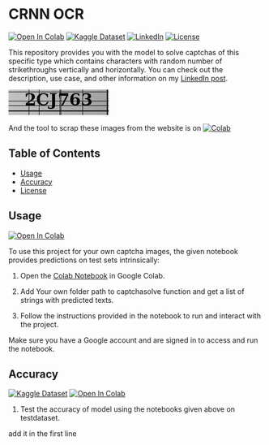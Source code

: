 # CRNN OCR 
[![Open In Colab](https://colab.research.google.com/assets/colab-badge.svg)](https://colab.research.google.com/drive/1Fa_WgMyz9ZrWhPtcJ1DGR5GiQuix_1wM?usp=sharing)
[![Kaggle Dataset](https://img.shields.io/badge/Kaggle-Dataset-blue.svg)](https://www.kaggle.com/datasets/sandeep1507/captchaimgdata)
[![LinkedIn](https://img.shields.io/badge/LinkedIn-Post-blue.svg)](https://www.linkedin.com/posts/sandppatel_i-have-created-a-crnn-model-to-solve-the-activity-7087672345380683777-3DOk?utm_source=share&utm_medium=member_desktop)
[![License](https://img.shields.io/badge/license-MIT-blue.svg)](https://opensource.org/licenses/MIT)


This repository provides you with the model to solve captchas of this specific type which contains characters with random number of strikethroughs vertically and horizontally. You can check out the description, use case, and other information on my [LinkedIn post](https://www.linkedin.com/posts/sandppatel_i-have-created-a-crnn-model-to-solve-the-activity-7087672345380683777-3DOk?utm_source=share&utm_medium=member_desktop). 

![Image Alt](Data/testset/2CJ763.jpeg)

And the tool to scrap these images from the website is on [![Colab](https://colab.research.google.com/assets/colab-badge.svg)](https://colab.research.google.com/drive/1cjwTIkQuU0ZUtSY8QKtg69gHR5PLnKLm?usp=sharing)

## Table of Contents

- [Usage](#usage)
- [Accuracy](#Accuracy)
- [License](#license)

## Usage
[![Open In Colab](https://colab.research.google.com/assets/colab-badge.svg)](https://colab.research.google.com/drive/1mafV7t0o0mPMyH1rObs60o3DNy8KDsUs?usp=sharing)

To use this project for your own captcha images, the given notebook provides predictions on test sets intrinsically:

1. Open the [Colab Notebook](https://colab.research.google.com/drive/1mafV7t0o0mPMyH1rObs60o3DNy8KDsUs?usp=sharing) in Google Colab.

2. Add Your own folder path to captchasolve function and get a list of strings with predicted texts.

3. Follow the instructions provided in the notebook to run and interact with the project.

Make sure you have a Google account and are signed in to access and run the notebook.

## Accuracy

[![Kaggle Dataset](https://img.shields.io/badge/Kaggle-Dataset-blue.svg)](https://www.kaggle.com/code/sandeep1507/testing-model-accuracy)
[![Open In Colab](https://colab.research.google.com/assets/colab-badge.svg)](https://colab.research.google.com/drive/1mafV7t0o0mPMyH1rObs60o3DNy8KDsUs?usp=sharing)

1. Test the accuracy of model using the notebooks given above on testdataset.

add it in the first line
